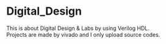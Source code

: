 # Digital_Design
This is about Digital Design & Labs by using Verilog HDL.\
Projects are made by vivado and I only upload source codes.
